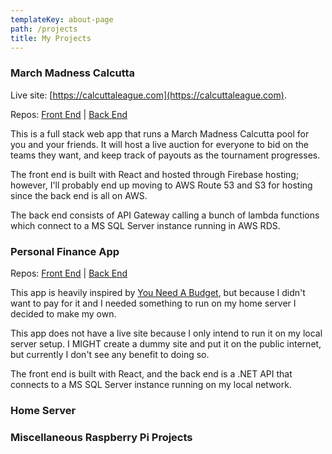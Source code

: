 ```yaml
---
templateKey: about-page
path: /projects
title: My Projects
---
```

### March Madness Calcutta

Live site: [https://calcuttaleague.com](https://calcuttaleague.com).

Repos: [Front End](https://github.com/burke1791/march-madness-calcutta) | [Back End](https://github.com/burke1791/march-madness-calcutta-api)

This is a full stack web app that runs a March Madness Calcutta pool for you and your friends. It will host a live auction for everyone to bid on the teams they want, and keep track of payouts as the tournament progresses.

The front end is built with React and hosted through Firebase hosting; however, I'll probably end up moving to AWS Route 53 and S3 for hosting since the back end is all on AWS.

The back end consists of API Gateway calling a bunch of lambda functions which connect to a MS SQL Server instance running in AWS RDS.

### Personal Finance App

Repos: [Front End](https://github.com/burke1791/budget-dashboard) | [Back End](https://github.com/burke1791/budget-api)

This app is heavily inspired by [You Need A Budget](https://www.youneedabudget.com/), but because I didn't want to pay for it and I needed something to run on my home server I decided to make my own.

This app does not have a live site because I only intend to run it on my local server setup. I MIGHT create a dummy site and put it on the public internet, but currently I don't see any benefit to doing so.

The front end is built with React, and the back end is a .NET API that connects to a MS SQL Server instance running on my local network.

### Home Server



### Miscellaneous Raspberry Pi Projects

